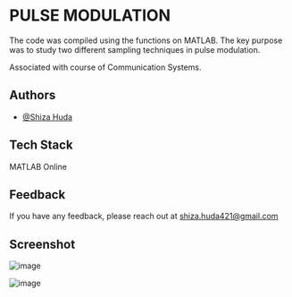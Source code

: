 
# PULSE MODULATION

The code was compiled using the functions on MATLAB. The key purpose was to study two different sampling techniques in pulse modulation.

Associated with course of Communication Systems.

## Authors

- [@Shiza Huda](https://www.github.com/Shiza-huda)


## Tech Stack

MATLAB Online




## Feedback

If you have any feedback, please reach out at shiza.huda421@gmail.com


## Screenshot

![image](https://user-images.githubusercontent.com/113924135/218739150-1ded2e8d-29fe-449b-be34-de9aff109d78.png)


![image](https://user-images.githubusercontent.com/113924135/218739023-23a233f8-02a9-4857-91b8-be8c42b284fd.png)
